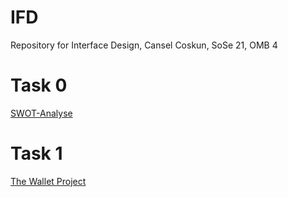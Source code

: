 # IFD
Repository for Interface Design, Cansel Coskun, SoSe 21, OMB 4
# Task 0
<a href="https://github.com/cansel28/IFD/tree/main/task0_swot">SWOT-Analyse</a>
# Task 1
<a href="https://github.com/cansel28/IFD/blob/main/Aufgabe%201/Aufgabe_1_The_Wallet_Project.pdf">The Wallet Project</a>
